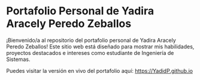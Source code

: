 # Portafolio Personal de Yadira Aracely Peredo Zeballos
¡Bienvenido/a al repositorio del portafolio personal de Yadira Aracely Peredo Zeballos! Este sitio web está diseñado para mostrar mis habilidades, proyectos destacados e intereses como estudiante de Ingeniería de Sistemas.

Puedes visitar la versión en vivo del portafolio aquí: https://YadidP.github.io
